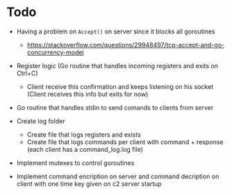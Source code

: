 # Todo

- Having a problem on `Accept()` on server since it blocks all goroutines
  - https://stackoverflow.com/questions/29948497/tcp-accept-and-go-concurrency-model

- Register logic (Go routine that handles incoming registers and exits on Ctrl+C)
  - Client receive this confirmation and keeps listening on his socket (Client receives this info but exits for now)

- Go routine that handles stdin to send comands to clients from server

- Create log folder
    - Create file that logs registers and exists
    - Create file that logs commands per client with command + response (each client has a command_log.log file)

- Implement mutexes to control goroutines

- Implement command encription on server and command decription on client with one time key given on c2 server startup
